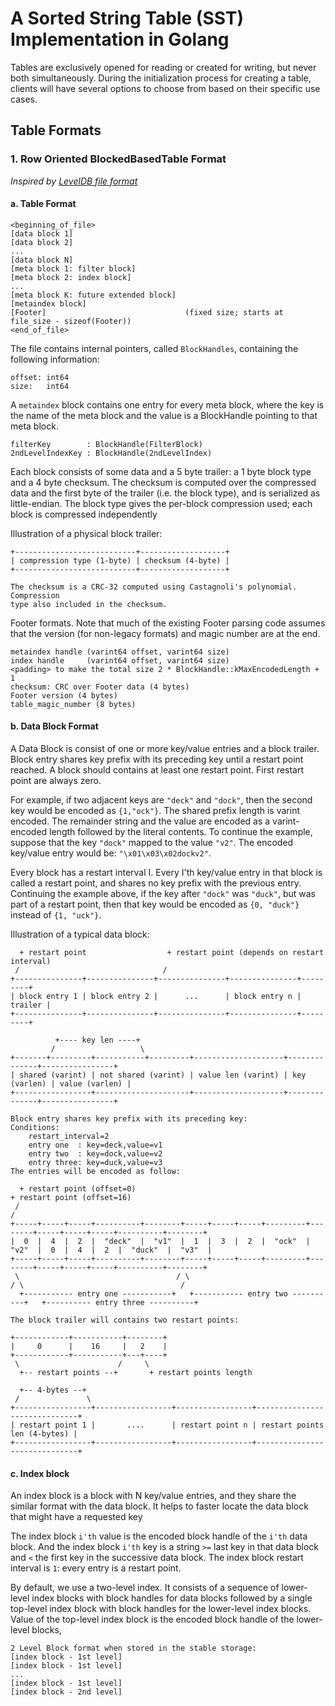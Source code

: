 # A Sorted String Table (SST) Implementation in Golang

Tables are exclusively opened for reading or created for writing, but never both simultaneously.
During the initialization process for creating a table, clients will have several options to choose 
from based on their specific use cases.

## Table Formats 

### 1. Row Oriented BlockedBasedTable Format 

_Inspired by [LevelDB file format](https://github.com/google/leveldb/blob/main/doc/table_format.md)_

#### a. Table Format 

```
<beginning_of_file>
[data block 1]
[data block 2]
...
[data block N]
[meta block 1: filter block]                  
[meta block 2: index block]     
...
[meta block K: future extended block]  
[metaindex block]
[Footer]                               (fixed size; starts at file_size - sizeof(Footer))
<end_of_file>
```

The file contains internal pointers, called `BlockHandles`, containing the following information:
```
offset: int64
size:   int64
```

A `metaindex` block contains one entry for every meta block, where the key is the name of the meta block 
and the value is a BlockHandle pointing to that meta block. 
```
filterKey        : BlockHandle(FilterBlock)
2ndLevelIndexKey : BlockHandle(2ndLevelIndex)
```

Each block consists of some data and a 5 byte trailer: a 1 byte block type and a
4 byte checksum. The checksum is computed over the compressed data and the first
byte of the trailer (i.e. the block type), and is serialized as little-endian.
The block type gives the per-block compression used; each block is compressed
independently

Illustration of a physical block trailer:
```
+---------------------------+-------------------+
| compression type (1-byte) | checksum (4-byte) |
+---------------------------+-------------------+

The checksum is a CRC-32 computed using Castagnoli's polynomial. Compression 
type also included in the checksum.
```

Footer formats. Note that much of the existing Footer parsing code assumes that the version (for non-legacy formats) 
and magic number are at the end.

```
metaindex handle (varint64 offset, varint64 size)
index handle     (varint64 offset, varint64 size)
<padding> to make the total size 2 * BlockHandle::kMaxEncodedLength + 1
checksum: CRC over Footer data (4 bytes)
Footer version (4 bytes)
table_magic_number (8 bytes)
```

#### b. Data Block Format 

A Data Block is consist of one or more key/value entries and a block trailer. Block entry shares key prefix with its preceding 
key until a restart point reached. A block should contains at least one restart point. First restart point are always zero.

For example, if two adjacent keys are `"deck"` and `"dock"`, then the second key would be encoded as 
`{1,"ock"}`. The shared prefix length is varint encoded. The remainder string and the value are encoded as a varint-encoded length 
followed by the literal contents. To continue the example, suppose that the key `"dock"` mapped to the value
`"v2"`. The encoded key/value entry would be: `"\x01\x03\x02dockv2"`.

Every block has a restart interval I. Every I'th key/value entry in that block is called a restart point, and shares no key prefix with the previous entry.
Continuing the example above, if the key after `"dock"` was `"duck"`, but was part of a restart point, 
then that key would be encoded as `{0, "duck"}` instead of `{1, "uck"}`.

Illustration of a typical data block:

```
  + restart point                  + restart point (depends on restart interval)
 /                                /
+---------------+---------------+---------------+---------------+---------+
| block entry 1 | block entry 2 |      ...      | block entry n | trailer |
+---------------+---------------+---------------+---------------+---------+
```

```
          +---- key len ----+
         /                   \
+-------+---------+-----------+---------+--------------------+--------------+----------------+
| shared (varint) | not shared (varint) | value len (varint) | key (varlen) | value (varlen) |
+-----------------+---------------------+--------------------+--------------+----------------+

Block entry shares key prefix with its preceding key:
Conditions:
    restart_interval=2
    entry one  : key=deck,value=v1
    entry two  : key=dock,value=v2
    entry three: key=duck,value=v3
The entries will be encoded as follow:

  + restart point (offset=0)                                                 + restart point (offset=16)
 /                                                                          /
+-----+-----+-----+----------+--------+-----+-----+-----+---------+--------+-----+-----+-----+----------+--------+
|  0  |  4  |  2  |  "deck"  |  "v1"  |  1  |  3  |  2  |  "ock"  |  "v2"  |  0  |  4  |  2  |  "duck"  |  "v3"  |
+-----+-----+-----+----------+--------+-----+-----+-----+---------+--------+-----+-----+-----+----------+--------+
 \                                   / \                                  / \                                   /
  +----------- entry one -----------+   +----------- entry two ----------+   +---------- entry three ----------+
```
```
The block trailer will contains two restart points:

+------------+-----------+--------+
|     0      |    16     |   2    |
+------------+-----------+---+----+
 \                      /     \
  +-- restart points --+       + restart points length

  +-- 4-bytes --+
 /               \
+-----------------+-----------------+-----------------+------------------------------+
| restart point 1 |       ....      | restart point n | restart points len (4-bytes) |
+-----------------+-----------------+-----------------+------------------------------+
```

#### c. Index block 

An index block is a block with N key/value entries, and they share the similar format
with the data block. It helps to faster locate the data block that might have a requested key

The index block `i'th` value is the encoded block handle of the `i'th` data block.
And the index block `i'th` key is a string `>=` last key in that data block 
and `<` the first key in the successive data block. The index block restart 
interval is `1`: every entry is a restart point.

By default, we use a two-level index. It consists of a sequence of lower-level 
index blocks with block handles for data blocks followed by a single top-level 
index block with block handles for the lower-level index blocks. Value of the 
top-level index block is the encoded block handle of the lower-level blocks,

```
2 Level Block format when stored in the stable storage:
[index block - 1st level]
[index block - 1st level]
...
[index block - 1st level]
[index block - 2nd level]
```